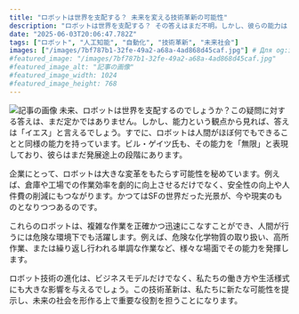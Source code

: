 ```yaml
---
title: "ロボットは世界を支配する？ 未来を変える技術革新の可能性"
description: "ロボットは世界を支配する？ その答えはまだ不明。しかし、彼らの能力は「無限」に近づき、既に人間並み。企業を変革し、安全性を高め、未来を形作る。"
date: "2025-06-03T20:06:47.782Z"
tags: ["ロボット", "人工知能", "自動化", "技術革新", "未来社会"]
images: ["/images/7bf787b1-32fe-49a2-a68a-4ad868d45caf.jpg"] # Для og:image
#featured_image: "/images/7bf787b1-32fe-49a2-a68a-4ad868d45caf.jpg"
#featured_image_alt: "記事の画像"
#featured_image_width: 1024
#featured_image_height: 768
---
```

![記事の画像](/images/7bf787b1-32fe-49a2-a68a-4ad868d45caf.jpg)
未来、ロボットは世界を支配するのでしょうか？この疑問に対する答えは、まだ定かではありません。しかし、能力という観点から見れば、答えは「イエス」と言えるでしょう。すでに、ロボットは人間がほぼ何でもできることと同様の能力を持っています。ビル・ゲイツ氏も、その能力を「無限」と表現しており、彼らはまだ発展途上の段階にあります。

企業にとって、ロボットは大きな変革をもたらす可能性を秘めています。例えば、倉庫や工場での作業効率を劇的に向上させるだけでなく、安全性の向上や人件費の削減にもつながります。かつてはSFの世界だった光景が、今や現実のものとなりつつあるのです。

これらのロボットは、複雑な作業を正確かつ迅速にこなすことができ、人間が行うには危険な環境下でも活躍します。例えば、危険な化学物質の取り扱い、高所作業、または繰り返し行われる単調な作業など、様々な場面でその能力を発揮します。

ロボット技術の進化は、ビジネスモデルだけでなく、私たちの働き方や生活様式にも大きな影響を与えるでしょう。この技術革新は、私たちに新たな可能性を提示し、未来の社会を形作る上で重要な役割を担うことになります。
